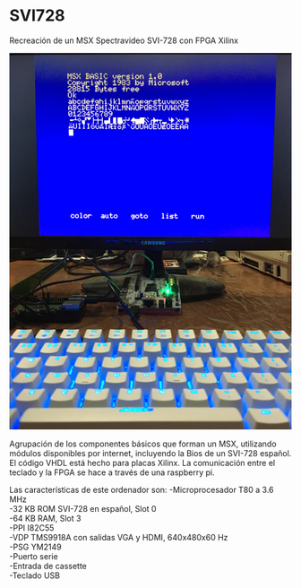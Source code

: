 # SVI728
Recreación de un MSX Spectravideo SVI-728 con FPGA Xilinx

![SVI728](/SVI728.jpg)

Agrupación de los componentes básicos que forman un MSX, utilizando módulos disponibles por internet, incluyendo la Bios de un SVI-728 español. El código VHDL está hecho para placas Xilinx. La comunicación entre el teclado y la FPGA se hace a través de una raspberry pi.

Las características de este ordenador son:
	-Microprocesador T80 a 3.6 MHz  
	-32 KB ROM SVI-728 en español, Slot 0  
	-64 KB RAM, Slot 3  
	-PPI I82C55  
	-VDP TMS9918A con salidas VGA y HDMI, 640x480x60 Hz  
	-PSG YM2149  
	-Puerto serie  
	-Entrada de cassette  
	-Teclado USB  